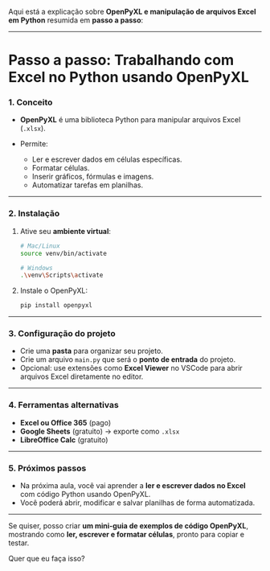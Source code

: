 Aqui está a explicação sobre **OpenPyXL e manipulação de arquivos Excel em Python** resumida em **passo a passo**:

---

# Passo a passo: Trabalhando com Excel no Python usando OpenPyXL

### 1. Conceito

* **OpenPyXL** é uma biblioteca Python para manipular arquivos Excel (`.xlsx`).
* Permite:

  * Ler e escrever dados em células específicas.
  * Formatar células.
  * Inserir gráficos, fórmulas e imagens.
  * Automatizar tarefas em planilhas.

---

### 2. Instalação

1. Ative seu **ambiente virtual**:

   ```bash
   # Mac/Linux
   source venv/bin/activate

   # Windows
   .\venv\Scripts\activate
   ```
2. Instale o OpenPyXL:

   ```bash
   pip install openpyxl
   ```

---

### 3. Configuração do projeto

* Crie uma **pasta** para organizar seu projeto.
* Crie um arquivo `main.py` que será o **ponto de entrada** do projeto.
* Opcional: use extensões como **Excel Viewer** no VSCode para abrir arquivos Excel diretamente no editor.

---

### 4. Ferramentas alternativas

* **Excel ou Office 365** (pago)
* **Google Sheets** (gratuito) → exporte como `.xlsx`
* **LibreOffice Calc** (gratuito)

---

### 5. Próximos passos

* Na próxima aula, você vai aprender a **ler e escrever dados no Excel** com código Python usando OpenPyXL.
* Você poderá abrir, modificar e salvar planilhas de forma automatizada.

---

Se quiser, posso criar **um mini-guia de exemplos de código OpenPyXL**, mostrando como **ler, escrever e formatar células**, pronto para copiar e testar.

Quer que eu faça isso?

